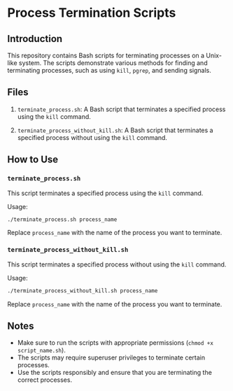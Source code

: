 # Process Termination Scripts

## Introduction

This repository contains Bash scripts for terminating processes on a Unix-like system. The scripts demonstrate various methods for finding and terminating processes, such as using `kill`, `pgrep`, and sending signals.

## Files

1. `terminate_process.sh`: A Bash script that terminates a specified process using the `kill` command.

2. `terminate_process_without_kill.sh`: A Bash script that terminates a specified process without using the `kill` command.

## How to Use

### `terminate_process.sh`

This script terminates a specified process using the `kill` command.

Usage:

```bash
./terminate_process.sh process_name
```

Replace `process_name` with the name of the process you want to terminate.

### `terminate_process_without_kill.sh`

This script terminates a specified process without using the `kill` command.

Usage:

```bash
./terminate_process_without_kill.sh process_name
```

Replace `process_name` with the name of the process you want to terminate.

## Notes

- Make sure to run the scripts with appropriate permissions (`chmod +x script_name.sh`).
- The scripts may require superuser privileges to terminate certain processes.
- Use the scripts responsibly and ensure that you are terminating the correct processes.

```

